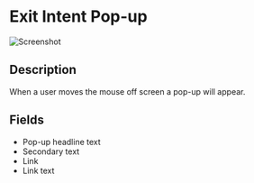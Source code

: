 # Exit Intent Pop-up

![Screenshot](https://github.com/optimizely/extension-library/blob/master/Editor%20Extensions/Exit%20Intent%20Pop-up/screenshot.png)

## Description

When a user moves the mouse off screen a pop-up will appear. 

## Fields

* Pop-up headline text
* Secondary text
* Link
* Link text


